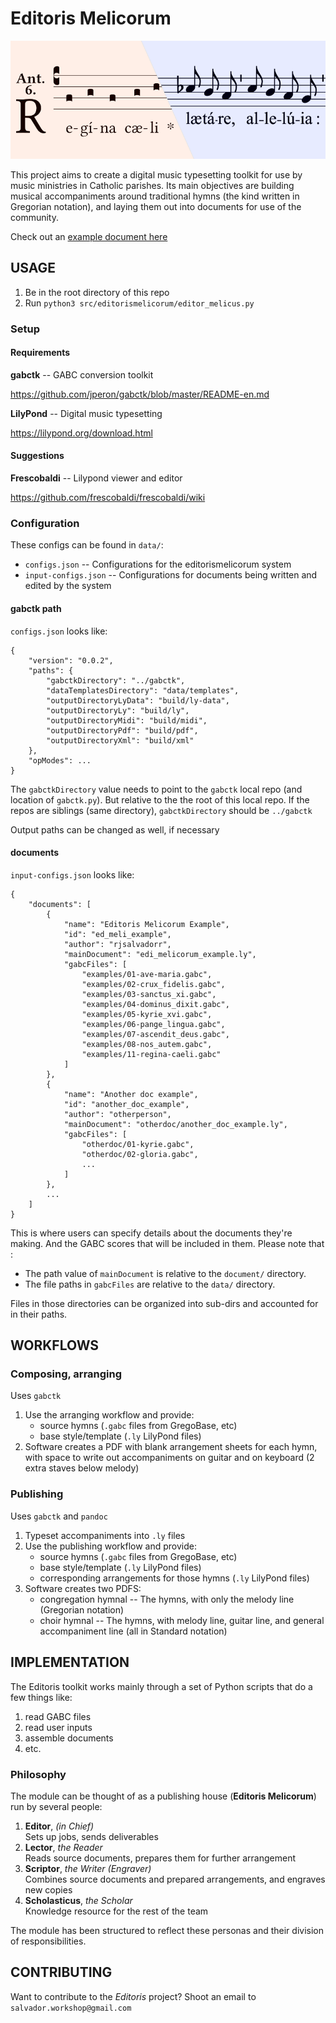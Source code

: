 # Editoris Melicorum

![Editoris Melicorum mascot image](./static/edi_melicorum_pic.png "Editoris Melicorum mascot image")

This project aims to create a digital music typesetting toolkit for use by music ministries in Catholic parishes.
Its main objectives are building musical accompaniments around traditional hymns (the kind written in Gregorian notation),
and laying them out into documents for use of the community.

Check out an [example document here](./static/edi_melicorum_example_0.6.pdf)

## USAGE

1. Be in the root directory of this repo
1. Run `python3 src/editorismelicorum/editor_melicus.py`

### Setup

#### Requirements

**gabctk** -- GABC conversion toolkit

https://github.com/jperon/gabctk/blob/master/README-en.md

**LilyPond** -- Digital music typesetting

https://lilypond.org/download.html

#### Suggestions

**Frescobaldi** -- Lilypond viewer and editor

https://github.com/frescobaldi/frescobaldi/wiki

### Configuration

These configs can be found in `data/`:

- `configs.json` -- Configurations for the editorismelicorum system
- `input-configs.json` -- Configurations for documents being written and edited by the system

#### gabctk path

`configs.json` looks like:

```
{
    "version": "0.0.2",
    "paths": {
        "gabctkDirectory": "../gabctk",
        "dataTemplatesDirectory": "data/templates",
        "outputDirectoryLyData": "build/ly-data",
        "outputDirectoryLy": "build/ly",
        "outputDirectoryMidi": "build/midi",
        "outputDirectoryPdf": "build/pdf",
        "outputDirectoryXml": "build/xml"
    },
    "opModes": ...
}
```

The `gabctkDirectory` value needs to point to the `gabctk` local repo (and location of `gabctk.py`). But relative to the the root of this local repo. If the repos are siblings (same directory), `gabctkDirectory` should be `../gabctk`

Output paths can be changed as well, if necessary

#### documents

`input-configs.json` looks like:

```
{
    "documents": [
        {
            "name": "Editoris Melicorum Example",
            "id": "ed_meli_example",
            "author": "rjsalvadorr",
            "mainDocument": "edi_melicorum_example.ly",
            "gabcFiles": [
                "examples/01-ave-maria.gabc",
                "examples/02-crux_fidelis.gabc",
                "examples/03-sanctus_xi.gabc",
                "examples/04-dominus_dixit.gabc",
                "examples/05-kyrie_xvi.gabc",
                "examples/06-pange_lingua.gabc",
                "examples/07-ascendit_deus.gabc",
                "examples/08-nos_autem.gabc",
                "examples/11-regina-caeli.gabc"
            ]
        },
        {
            "name": "Another doc example",
            "id": "another_doc_example",
            "author": "otherperson",
            "mainDocument": "otherdoc/another_doc_example.ly",
            "gabcFiles": [
                "otherdoc/01-kyrie.gabc",
                "otherdoc/02-gloria.gabc",
                ...
            ]
        },
        ...
    ]
}
```

This is where users can specify details about the documents they're making. And the GABC scores that will be included in them. Please note that :

- The path value of `mainDocument` is relative to the `document/` directory. 
- The file paths in `gabcFiles` are relative to the `data/` directory.

Files in those directories can be organized into sub-dirs and accounted for in their paths.

## WORKFLOWS

### Composing, arranging

Uses `gabctk`

1. Use the arranging workflow and provide:
    - source hymns (`.gabc` files from GregoBase, etc)
    - base style/template (`.ly` LilyPond files)
1. Software creates a PDF with blank arrangement sheets for each hymn, with space to write out accompaniments on guitar and on keyboard (2 extra staves below melody)

### Publishing

Uses `gabctk` and `pandoc`

1. Typeset accompaniments into `.ly` files
1. Use the publishing workflow and provide:
    - source hymns (`.gabc` files from GregoBase, etc)
    - base style/template (`.ly` LilyPond files)
    - corresponding arrangements for those hymns (`.ly` LilyPond files)
1. Software creates two PDFS:
    - congregation hymnal -- The hymns, with only the melody line (Gregorian notation)
    - choir hymnal -- The hymns, with melody line, guitar line, and general accompaniment line (all in Standard notation)

## IMPLEMENTATION

The Editoris toolkit works mainly through a set of Python scripts that do a few things like:

1. read GABC files
1. read user inputs
1. assemble documents
1. etc. 

### Philosophy

The module can be thought of as a publishing house (**Editoris Melicorum**) run by several people:

1. **Editor**, _(in Chief)_  
Sets up jobs, sends deliverables
1. **Lector**, _the Reader_  
Reads source documents, prepares them for further arrangement
1. **Scriptor**, _the Writer (Engraver)_  
Combines source documents and prepared arrangements, and engraves new copies
1. **Scholasticus**, _the Scholar_  
Knowledge resource for the rest of the team

The module has been structured to reflect these personas and their division of responsibilities.

## CONTRIBUTING

Want to contribute to the _Editoris_ project? Shoot an email to `salvador.workshop@gmail.com`

